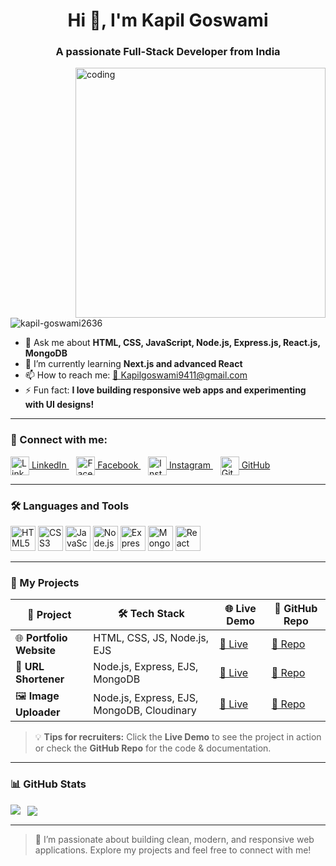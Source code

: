 <h1 align="center">Hi 👋, I'm Kapil Goswami</h1>
<h3 align="center">A passionate Full-Stack Developer from India</h3>

<img align="right" alt="coding" width="400" src="https://i.pinimg.com/originals/54/e3/7d/54e37d8074ebcde1d96c77d7b2a7f310.gif" />

<p align="left">
  <img src="https://komarev.com/ghpvc/?username=kapil-goswami2636&label=Profile%20views&color=0e75b6&style=flat" alt="kapil-goswami2636" />
</p>

- 💬 Ask me about **HTML, CSS, JavaScript, Node.js, Express.js, React.js, MongoDB**  
- 🌱 I’m currently learning **Next.js and advanced React**  
- 📫 How to reach me: [📧 Kapilgoswami9411@gmail.com](mailto:Kapilgoswami9411@gmail.com)  
- ⚡ Fun fact: **I love building responsive web apps and experimenting with UI designs!**

---

### 🔗 Connect with me:
<p align="left">
  <a href="http://linkedin.com/in/kapil-goswami-5b0826302" target="_blank">
    <img align="center" src="https://cdn.jsdelivr.net/npm/simple-icons@v10/icons/linkedin.svg" alt="LinkedIn" height="30" width="30" /> LinkedIn
  </a> &nbsp;&nbsp;
  <a href="https://fb.com/kapilgoswami" target="_blank">
    <img align="center" src="https://cdn.jsdelivr.net/npm/simple-icons@v10/icons/facebook.svg" alt="Facebook" height="30" width="30" /> Facebook
  </a> &nbsp;&nbsp;
  <a href="https://instagram.com/kapilgoswami2636" target="_blank">
    <img align="center" src="https://cdn.jsdelivr.net/npm/simple-icons@v10/icons/instagram.svg" alt="Instagram" height="30" width="30" /> Instagram
  </a> &nbsp;&nbsp;
  <a href="https://github.com/kapil-goswami2636" target="_blank">
    <img align="center" src="https://cdn.jsdelivr.net/npm/simple-icons@v10/icons/github.svg" alt="GitHub" height="30" width="30" /> GitHub
  </a>
</p>

---

### 🛠 Languages and Tools
<p align="left">
  <img src="https://cdn.jsdelivr.net/gh/devicons/devicon/icons/html5/html5-original.svg" alt="HTML5" width="40" height="40"/> 
  <img src="https://cdn.jsdelivr.net/gh/devicons/devicon/icons/css3/css3-original.svg" alt="CSS3" width="40" height="40"/> 
  <img src="https://cdn.jsdelivr.net/gh/devicons/devicon/icons/javascript/javascript-original.svg" alt="JavaScript" width="40" height="40"/> 
  <img src="https://cdn.jsdelivr.net/gh/devicons/devicon/icons/nodejs/nodejs-original.svg" alt="Node.js" width="40" height="40"/> 
  <img src="https://cdn.jsdelivr.net/gh/devicons/devicon/icons/express/express-original.svg" alt="Express" width="40" height="40"/> 
  <img src="https://cdn.jsdelivr.net/gh/devicons/devicon/icons/mongodb/mongodb-original.svg" alt="MongoDB" width="40" height="40"/> 
  <img src="https://cdn.jsdelivr.net/gh/devicons/devicon/icons/react/react-original.svg" alt="React" width="40" height="40"/>
</p>

---

### 💼 My Projects
| 🚀 Project | 🛠 Tech Stack | 🌐 Live Demo | 📂 GitHub Repo |
|------------|---------------|-------------|----------------|
| 🌐 **Portfolio Website** | HTML, CSS, JS, Node.js, EJS | [🔗 Live](https://portfolio-rouge-seven-27.vercel.app/) | [📂 Repo](https://github.com/kapil-goswami2636/portfolio-website) |
| 🔗 **URL Shortener** | Node.js, Express, EJS, MongoDB | [🔗 Live](https://url-shortner-project-y37k.onrender.com) | [📂 Repo](https://github.com/kapil-goswami2636/url-shortener) |
| 🖼 **Image Uploader** | Node.js, Express, EJS, MongoDB, Cloudinary | [🔗 Live](https://image-uploader-iaay.onrender.com) | [📂 Repo](https://github.com/kapil-goswami2636/image-uploader) |

> 💡 **Tips for recruiters:** Click the **Live Demo** to see the project in action or check the **GitHub Repo** for the code & documentation.

---

### 📊 GitHub Stats
<p>
  <img align="left" src="https://github-readme-stats.vercel.app/api/top-langs/?username=kapil-goswami2636&layout=compact&theme=radical" />
  &nbsp;
  <img align="center" src="https://github-readme-stats.vercel.app/api?username=kapil-goswami2636&show_icons=true&theme=radical" />
</p>

---

> 🚀 I’m passionate about building clean, modern, and responsive web applications. Explore my projects and feel free to connect with me!
